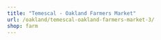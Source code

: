```yaml
---
title: "Temescal - Oakland Farmers Market"
url: /oakland/temescal-oakland-farmers-market-3/
shop: farm
---
```

